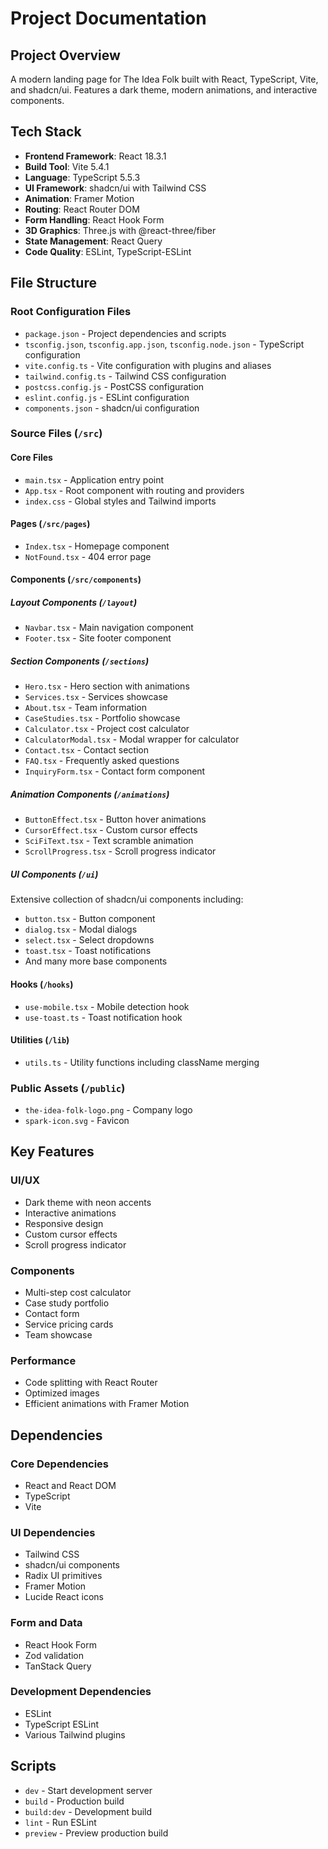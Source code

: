 # Project Documentation

## Project Overview
A modern landing page for The Idea Folk built with React, TypeScript, Vite, and shadcn/ui. Features a dark theme, modern animations, and interactive components.

## Tech Stack
- **Frontend Framework**: React 18.3.1
- **Build Tool**: Vite 5.4.1
- **Language**: TypeScript 5.5.3
- **UI Framework**: shadcn/ui with Tailwind CSS
- **Animation**: Framer Motion
- **Routing**: React Router DOM
- **Form Handling**: React Hook Form
- **3D Graphics**: Three.js with @react-three/fiber
- **State Management**: React Query
- **Code Quality**: ESLint, TypeScript-ESLint

## File Structure

### Root Configuration Files
- `package.json` - Project dependencies and scripts
- `tsconfig.json`, `tsconfig.app.json`, `tsconfig.node.json` - TypeScript configuration
- `vite.config.ts` - Vite configuration with plugins and aliases
- `tailwind.config.ts` - Tailwind CSS configuration
- `postcss.config.js` - PostCSS configuration
- `eslint.config.js` - ESLint configuration
- `components.json` - shadcn/ui configuration

### Source Files (`/src`)

#### Core Files
- `main.tsx` - Application entry point
- `App.tsx` - Root component with routing and providers
- `index.css` - Global styles and Tailwind imports

#### Pages (`/src/pages`)
- `Index.tsx` - Homepage component
- `NotFound.tsx` - 404 error page

#### Components (`/src/components`)

##### Layout Components (`/layout`)
- `Navbar.tsx` - Main navigation component
- `Footer.tsx` - Site footer component

##### Section Components (`/sections`)
- `Hero.tsx` - Hero section with animations
- `Services.tsx` - Services showcase
- `About.tsx` - Team information
- `CaseStudies.tsx` - Portfolio showcase
- `Calculator.tsx` - Project cost calculator
- `CalculatorModal.tsx` - Modal wrapper for calculator
- `Contact.tsx` - Contact section
- `FAQ.tsx` - Frequently asked questions
- `InquiryForm.tsx` - Contact form component

##### Animation Components (`/animations`)
- `ButtonEffect.tsx` - Button hover animations
- `CursorEffect.tsx` - Custom cursor effects
- `SciFiText.tsx` - Text scramble animation
- `ScrollProgress.tsx` - Scroll progress indicator

##### UI Components (`/ui`)
Extensive collection of shadcn/ui components including:
- `button.tsx` - Button component
- `dialog.tsx` - Modal dialogs
- `select.tsx` - Select dropdowns
- `toast.tsx` - Toast notifications
- And many more base components

#### Hooks (`/hooks`)
- `use-mobile.tsx` - Mobile detection hook
- `use-toast.ts` - Toast notification hook

#### Utilities (`/lib`)
- `utils.ts` - Utility functions including className merging

### Public Assets (`/public`)
- `the-idea-folk-logo.png` - Company logo
- `spark-icon.svg` - Favicon

## Key Features

### UI/UX
- Dark theme with neon accents
- Interactive animations
- Responsive design
- Custom cursor effects
- Scroll progress indicator

### Components
- Multi-step cost calculator
- Case study portfolio
- Contact form
- Service pricing cards
- Team showcase

### Performance
- Code splitting with React Router
- Optimized images
- Efficient animations with Framer Motion

## Dependencies

### Core Dependencies
- React and React DOM
- TypeScript
- Vite

### UI Dependencies
- Tailwind CSS
- shadcn/ui components
- Radix UI primitives
- Framer Motion
- Lucide React icons

### Form and Data
- React Hook Form
- Zod validation
- TanStack Query

### Development Dependencies
- ESLint
- TypeScript ESLint
- Various Tailwind plugins

## Scripts
- `dev` - Start development server
- `build` - Production build
- `build:dev` - Development build
- `lint` - Run ESLint
- `preview` - Preview production build